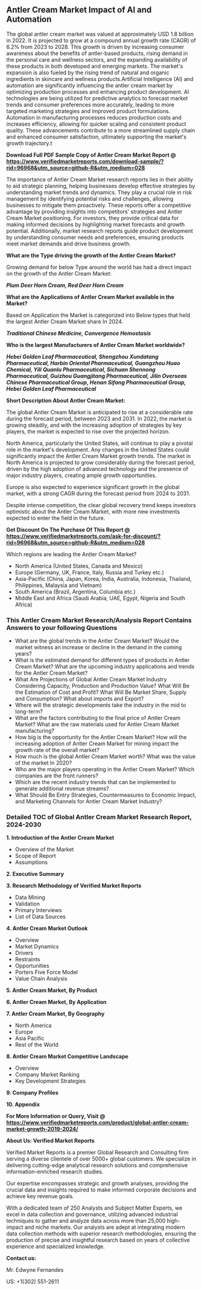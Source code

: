 <h2>Antler Cream Market Impact of AI and Automation</h2>The global antler cream market was valued at approximately USD 1.8 billion in 2022. It is projected to grow at a compound annual growth rate (CAGR) of 6.2% from 2023 to 2028. This growth is driven by increasing consumer awareness about the benefits of antler-based products, rising demand in the personal care and wellness sectors, and the expanding availability of these products in both developed and emerging markets. The market's expansion is also fueled by the rising trend of natural and organic ingredients in skincare and wellness products.Artificial Intelligence (AI) and automation are significantly influencing the antler cream market by optimizing production processes and enhancing product development. AI technologies are being utilized for predictive analytics to forecast market trends and consumer preferences more accurately, leading to more targeted marketing strategies and improved product formulations. Automation in manufacturing processes reduces production costs and increases efficiency, allowing for quicker scaling and consistent product quality. These advancements contribute to a more streamlined supply chain and enhanced consumer satisfaction, ultimately supporting the market's growth trajectory.t</p><p id="" class=""><strong>Download Full PDF Sample Copy of Antler Cream Market Report @ <a href="https://www.verifiedmarketreports.com/download-sample/?rid=96968&utm_source=github-R&utm_medium=028" target="_blank">https://www.verifiedmarketreports.com/download-sample/?rid=96968&utm_source=github-R&utm_medium=028</a></strong></p><p>The importance of&nbsp;Antler Cream Market research reports lies in their ability to aid strategic planning, helping businesses develop effective strategies by understanding market trends and dynamics. They play a crucial role in risk management by identifying potential risks and challenges, allowing businesses to mitigate them proactively. These reports offer a competitive advantage by providing insights into competitors' strategies and Antler Cream Market positioning. For investors, they provide critical data for making informed decisions by highlighting market forecasts and growth potential. Additionally, market research reports guide product development by understanding consumer needs and preferences, ensuring products meet market demands and drive business growth.</p><p><strong>What are the&nbsp;Type driving the growth of the Antler Cream Market?</strong></p><p id="" class="">Growing demand for below Type around the world has had a direct impact on the growth of the Antler Cream Market:</p><em><strong>Plum Deer Horn Cream, Red Deer Horn Cream</strong></em></p><strong>What are the&nbsp;Applications&nbsp;of Antler Cream Market available in the Market?</strong></p><p id="" class="">Based on Application the Market is categorized into Below types that held the largest Antler Cream Market share In 2024.</p><em><strong>Traditional Chinese Medicine, Convergence Hemostasis</strong></em></p><strong>Who is the largest Manufacturers of Antler Cream Market worldwide?</strong></p><p><em><strong>Hebei Golden Leaf Pharmaceutical, Shengzhou Xundatang Pharmaceutical, Harbin Oriental Pharmaceutical, Guangzhou Huao Chemical, Yili Quanlu Pharmaceutical, Sichuan Shennong Pharmaceutical, Guizhou Guangjitang Pharmaceutical, Jilin Overseas Chinese Pharmaceutical Group, Henan Sifang Pharmaceutical Group, Hebei Golden Leaf Pharmaceutical</strong></em></p><p id="" class=""><strong>Short Description About Antler Cream Market:</strong></p><p>The global Antler Cream Market is anticipated to rise at a considerable rate during the forecast period, between 2023 and 2031. In 2022, the market is growing steadily, and with the increasing adoption of strategies by key players, the market is expected to rise over the projected horizon.</p><p>North America, particularly the United States, will continue to play a pivotal role in the market's development. Any changes in the United States could significantly impact the Antler Cream Market growth trends. The market in North America is projected to grow considerably during the forecast period, driven by the high adoption of advanced technology and the presence of major industry players, creating ample growth opportunities.</p><p>Europe is also expected to experience significant growth in the global market, with a strong CAGR during the forecast period from 2024 to 2031.</p><p>Despite intense competition, the clear global recovery trend keeps investors optimistic about the Antler Cream Market, with more new investments expected to enter the field in the future.</p><p id="" class=""><strong>Get Discount On The Purchase Of This Report @ <a href="https://www.verifiedmarketreports.com/ask-for-discount/?rid=96968&utm_source=github-R&utm_medium=028" target="_blank">https://www.verifiedmarketreports.com/ask-for-discount/?rid=96968&utm_source=github-R&utm_medium=028</a></strong></p>Which regions are leading the Antler Cream Market?</p><ul><li>North America (United States, Canada and Mexico)</li><li>Europe (Germany, UK, France, Italy, Russia and Turkey etc.)</li><li>Asia-Pacific (China, Japan, Korea, India, Australia, Indonesia, Thailand, Philippines, Malaysia and Vietnam)</li><li>South America (Brazil, Argentina, Columbia etc.)</li><li>Middle East and Africa (Saudi Arabia, UAE, Egypt, Nigeria and South Africa)</li></ul><h3 id="" class="">This Antler Cream Market Research/Analysis Report Contains Answers to your following Questions</h3><ul><li>What are the global trends in the Antler Cream Market? Would the market witness an increase or decline in the demand in the coming years?</li><li>What is the estimated demand for different types of products in Antler Cream Market? What are the upcoming industry applications and trends for the Antler Cream Market?</li><li>What Are Projections of Global Antler Cream Market Industry Considering Capacity, Production and Production Value? What Will Be the Estimation of Cost and Profit? What Will Be Market Share, Supply and Consumption? What about imports and Export?</li><li>Where will the strategic developments take the industry in the mid to long-term?</li><li>What are the factors contributing to the final price of Antler Cream Market? What are the raw materials used for Antler Cream Market manufacturing?</li><li>How big is the opportunity for the Antler Cream Market? How will the increasing adoption of Antler Cream Market for mining impact the growth rate of the overall market?</li><li>How much is the global Antler Cream Market worth? What was the value of the market In 2020?</li><li>Who are the major players operating in the Antler Cream Market? Which companies are the front runners?</li><li>Which are the recent industry trends that can be implemented to generate additional revenue streams?</li><li>What Should Be Entry Strategies, Countermeasures to Economic Impact, and Marketing Channels for Antler Cream Market Industry?</li></ul><h3 id="" class="">Detailed TOC of Global Antler Cream Market Research Report, 2024-2030</h3><p id="" class=""><strong>1. Introduction of the Antler Cream Market</strong></p><ul><li>Overview of the Market</li><li>Scope of Report</li><li>Assumptions</li></ul><p id="" class=""><strong>2. Executive Summary</strong></p><p id="" class=""><strong>3. Research Methodology of Verified Market Reports</strong></p><ul><li>Data Mining</li><li>Validation</li><li>Primary Interviews</li><li>List of Data Sources</li></ul><p id="" class=""><strong>4. Antler Cream Market Outlook</strong></p><ul><li>Overview</li><li>Market Dynamics</li><li>Drivers</li><li>Restraints</li><li>Opportunities</li><li>Porters Five Force Model</li><li>Value Chain Analysis</li></ul><p id="" class=""><strong>5. Antler Cream Market, By Product</strong></p><p id="" class=""><strong>6. Antler Cream Market, By Application</strong></p><p id="" class=""><strong>7. Antler Cream Market, By Geography</strong></p><ul><li>North America</li><li>Europe</li><li>Asia Pacific</li><li>Rest of the World</li></ul><p id="" class=""><strong>8. Antler Cream Market Competitive Landscape</strong></p><ul><li>Overview</li><li>Company Market Ranking</li><li>Key Development Strategies</li></ul><p id="" class=""><strong>9. Company Profiles</strong></p><p id="" class=""><strong>10. Appendix</strong></p><p id="" class=""><strong>For More Information or Query, Visit @ <a href="https://www.verifiedmarketreports.com/product/global-antler-cream-market-growth-2019-2024/" target="_blank">https://www.verifiedmarketreports.com/product/global-antler-cream-market-growth-2019-2024/</a></strong></p><p id="" class=""><strong>About Us: Verified Market Reports</strong></p><p id="" class="">Verified Market Reports is a premier Global Research and Consulting firm serving a diverse clientele of over 5000+ global customers. We specialize in delivering cutting-edge analytical research solutions and comprehensive information-enriched research studies.</p><p id="" class="">Our expertise encompasses strategic and growth analyses, providing the crucial data and insights required to make informed corporate decisions and achieve key revenue goals.</p><p id="" class="">With a dedicated team of 250 Analysts and Subject Matter Experts, we excel in data collection and governance, utilizing advanced industrial techniques to gather and analyze data across more than 25,000 high-impact and niche markets. Our analysts are adept at integrating modern data collection methods with superior research methodologies, ensuring the production of precise and insightful research based on years of collective experience and specialized knowledge.</p><p id="" class=""><strong>Contact us:</strong></p><p id="" class="">Mr. Edwyne Fernandes</p><p id="" class="">US: +1(302) 551-2611</p>
